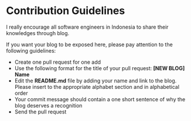 # Contribution Guidelines

I really encourage all software engineers in Indonesia to share their knowledges through blog.

If you want your blog to be exposed here, please pay attention to the following guidelines:

<ul>
  <li>Create one pull request for one add</li>
  <li>Use the following format for the title of your pull request: <b>[NEW BLOG] Name</b></li>
  <li>Edit the <b>README.md</b> file by adding your name and link to the blog. Please insert to the appropriate alphabet section and in alphabetical order</li>
  <li>Your commit message should contain a one short sentence of why the blog deserves a recognition</li>
  <li>Send the pull request</li>
</ul>
